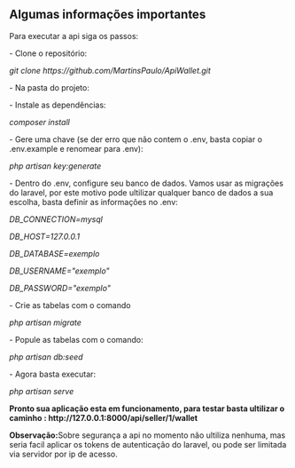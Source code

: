 ## Algumas informações importantes
<p>Para executar a api siga os passos:</p>
    <p>- Clone o repositório:</p>
    <p><i>git clone https://github.com/MartinsPaulo/ApiWallet.git</i></p>
   <p> - Na pasta do projeto:</p>
    <p>- Instale as dependências:</p>
   <p> <i>composer install</i></p>
    <p>- Gere uma chave (se der erro que não contem o .env, basta copiar o .env.example e renomear para .env):</p>
  <p>  <i>php artisan key:generate</i></p>
    <p>- Dentro do .env, configure seu banco de dados. Vamos usar as migrações do laravel, por este motivo pode ultilizar qualquer banco de dados a sua escolha, basta definir as informações no .env:</p>
    <p><i>DB_CONNECTION=mysql</p>
    <p>DB_HOST=127.0.0.1</p>
    <p>DB_DATABASE=exemplo</p>
   <p> DB_USERNAME="exemplo"</p>
    <p>DB_PASSWORD="exemplo"</i></p>
    <p>- Crie as tabelas com o comando</p>
   <p>  <i>php artisan migrate</i></p>
   <p> - Popule as tabelas com o comando:</p>
   <p>  <i>php artisan db:seed</i></p>
   <p> - Agora basta executar:</p>
   <p>  <i>php artisan serve</i></p>
    
    
   <p><b>Pronto sua aplicação esta em funcionamento, para testar basta ultilizar o caminho : http://127.0.0.1:8000/api/seller/1/wallet</b></p>
   
   <p><b>Observação:</b>Sobre segurança a api no momento não ultiliza nenhuma, mas seria facil aplicar os tokens de autenticação do laravel, ou pode ser limitada via servidor por ip de acesso.</p>
